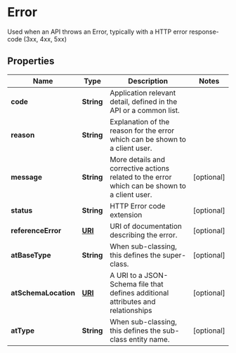 

# Error

Used when an API throws an Error, typically with a HTTP error response-code (3xx, 4xx, 5xx)
## Properties

Name | Type | Description | Notes
------------ | ------------- | ------------- | -------------
**code** | **String** | Application relevant detail, defined in the API or a common list. | 
**reason** | **String** | Explanation of the reason for the error which can be shown to a client user. | 
**message** | **String** | More details and corrective actions related to the error which can be shown to a client user. |  [optional]
**status** | **String** | HTTP Error code extension |  [optional]
**referenceError** | [**URI**](URI.md) | URI of documentation describing the error. |  [optional]
**atBaseType** | **String** | When sub-classing, this defines the super-class. |  [optional]
**atSchemaLocation** | [**URI**](URI.md) | A URI to a JSON-Schema file that defines additional attributes and relationships |  [optional]
**atType** | **String** | When sub-classing, this defines the sub-class entity name. |  [optional]



